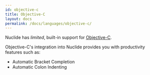 ```yaml
---
id: objective-c
title: Objective-C
layout: docs
permalink: /docs/languages/objective-c/
---
```


Nuclide has *limited*, built-in support for
[Objective-C](https://developer.apple.com/library/mac/documentation/Cocoa/Conceptual/ProgrammingWithObjectiveC/Introduction/Introduction.html).

Objective-C's integration into Nuclide provides you with productivity features such as:

* Automatic Bracket Completion
* Automatic Colon Indenting
